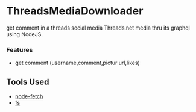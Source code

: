 # ThreadsMediaDownloader
get comment in a threads social media Threads.net media thru its graphql using NodeJS.


### Features
- get comment (username,comment,pictur url,likes)


## Tools Used
- [node-fetch](https://www.npmjs.com/package/node-fetch)
- [fs](https://nodejs.org/api/fs.html)